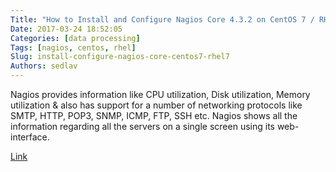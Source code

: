```yaml
---
Title: "How to Install and Configure Nagios Core 4.3.2 on CentOS 7 / RHEL 7"
Date: 2017-03-24 18:52:05
Categories: [data processing]
Tags: [nagios, centos, rhel]
Slug: install-configure-nagios-core-centos7-rhel7
Authors: sedlav
---
```


Nagios provides information like CPU utilization, Disk utilization, Memory utilization & also has support for a number of networking protocols like SMTP, HTTP, POP3, SNMP, ICMP, FTP, SSH etc. Nagios shows all the information regarding all the servers on a single screen using its web-interface.

[Link](https://www.linuxtechi.com/install-configure-nagios-core-centos7-rhel7/)
